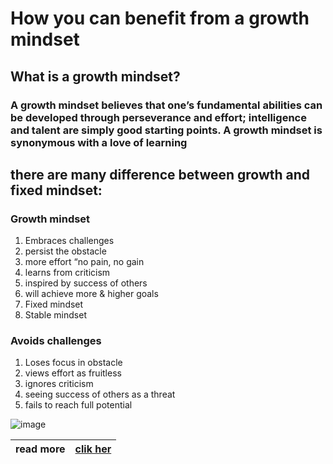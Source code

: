 
# How you can benefit from a growth mindset
## What is a growth mindset?
### A growth mindset believes that one’s fundamental abilities can be developed through perseverance and effort; intelligence and talent are simply good starting points. A growth mindset is synonymous with a love of learning
## there are many difference between growth and fixed mindset:

### Growth mindset

1. Embraces challenges
2. persist the obstacle
3. more effort “no pain, no gain
4. learns from criticism
5. inspired by success of others
6. will achieve more & higher goals
7. Fixed mindset
8. Stable mindset

### Avoids challenges
1. Loses focus in obstacle
2. views effort as fruitless
3. ignores criticism
4. seeing success of others as a threat
5. fails to reach full potential

![image](https://storage.googleapis.com/proudcity/elgl/uploads/2020/08/growth-mindset-brain.png)


| read more   | [clik her](https://ayahzaareer.github.io/markdown/) |
|-------------|-----------------------------------------------------|
